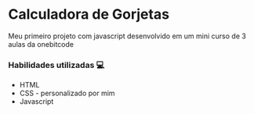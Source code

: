<h1>Calculadora de Gorjetas</h1>
<p>Meu primeiro projeto com javascript desenvolvido em um mini curso de 3 aulas da onebitcode</p>

<h3>Habilidades utilizadas 💻</h3>
<ul>
<li>HTML</li>
<li>CSS - personalizado por mim</li>
<li>Javascript</li>
</ul>